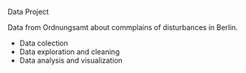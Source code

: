 Data Project

Data from Ordnungsamt about commplains of disturbances in Berlin.

- Data colection
- Data exploration and cleaning
- Data analysis and visualization
